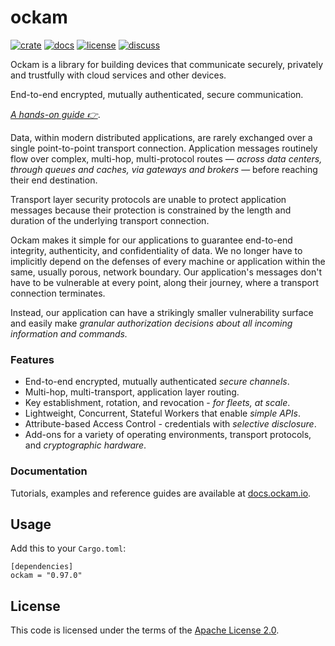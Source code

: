 # ockam

[![crate][crate-image]][crate-link]
[![docs][docs-image]][docs-link]
[![license][license-image]][license-link]
[![discuss][discuss-image]][discuss-link]

Ockam is a library for building devices that communicate securely, privately
and trustfully with cloud services and other devices.

End-to-end encrypted, mutually authenticated, secure communication.

_[A hands-on guide 👉][e2ee-rust-guide]_.

Data, within modern distributed applications, are rarely exchanged over a single point-to-point
transport connection. Application messages routinely flow over complex, multi-hop, multi-protocol
routes — _across data centers, through queues and caches, via gateways and brokers_ — before reaching
their end destination.

Transport layer security protocols are unable to protect application messages because their protection
is constrained by the length and duration of the underlying transport connection.

Ockam makes it simple for our applications to guarantee end-to-end integrity, authenticity,
and confidentiality of data. We no longer have to implicitly depend on the defenses of every machine
or application within the same, usually porous, network boundary. Our application's messages don't have
to be vulnerable at every point, along their journey, where a transport connection terminates.

Instead, our application can have a strikingly smaller vulnerability surface and easily make
_granular authorization decisions about all incoming information and commands._

### Features

* End-to-end encrypted, mutually authenticated _secure channels_.
* Multi-hop, multi-transport, application layer routing.
* Key establishment, rotation, and revocation - _for fleets, at scale_.
* Lightweight, Concurrent, Stateful Workers that enable _simple APIs_.
* Attribute-based Access Control - credentials with _selective disclosure_.
* Add-ons for a variety of operating environments, transport protocols, and _cryptographic hardware_.

### Documentation

Tutorials, examples and reference guides are available at [docs.ockam.io](https://docs.ockam.io).

[e2ee-rust-guide]: https://docs.ockam.io/reference/libraries/rust

## Usage

Add this to your `Cargo.toml`:

```
[dependencies]
ockam = "0.97.0"
```

## License

This code is licensed under the terms of the [Apache License 2.0][license-link].

[main-ockam-crate-link]: https://crates.io/crates/ockam

[crate-image]: https://img.shields.io/crates/v/ockam.svg
[crate-link]: https://crates.io/crates/ockam

[docs-image]: https://docs.rs/ockam/badge.svg
[docs-link]: https://docs.rs/ockam

[license-image]: https://img.shields.io/badge/License-Apache%202.0-green.svg
[license-link]: https://github.com/build-trust/ockam/blob/HEAD/LICENSE

[discuss-image]: https://img.shields.io/badge/Discuss-Github%20Discussions-ff70b4.svg
[discuss-link]: https://github.com/build-trust/ockam/discussions
